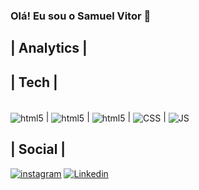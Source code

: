### Olá! Eu sou o Samuel Vitor 🤙

## | Analytics |



## | Tech | 

<div style="display: inline_block"><br/>
<img align="center" alt="html5" src=https://img.shields.io/badge/.NET-5C2D91?style=for-the-badge&logo=.net&logoColor=white /> |
<img align="center" alt="html5" src=https://img.shields.io/badge/C%23-239120?style=for-the-badge&logo=c-sharp&logoColor=white /> |
<img align="center" alt="html5" src="https://img.shields.io/badge/HTML5-E34F26?style=for-the-badge&logo=html5&logoColor=white" /> |
<img align="center" alt="CSS" src="https://img.shields.io/badge/CSS3-1572B6?style=for-the-badge&logo=css3&logoColor=white" /> |
<img align="center" alt="JS" src="https://img.shields.io/badge/JavaScript-F7DF1E?style=for-the-badge&logo=javascript&logoColor=black" />

## | Social |
[![instagram](https://img.shields.io/badge/Instagram-E4405F?style=for-the-badge&logo=instagram&logoColor=white)](https://instagram.com/samuka__vitor)
[![Linkedin](https://img.shields.io/badge/LinkedIn-0077B5?style=for-the-badge&logo=linkedin&logoColor=white)](www.linkedin.com/in/samuel-vitor) 
